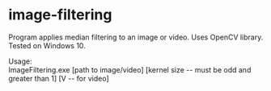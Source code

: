 # image-filtering
Program applies median filtering to an image or video. Uses OpenCV library. Tested on Windows 10.  

Usage:  
ImageFiltering.exe [path to image/video]  [kernel size -- must be odd and greater than 1] [V -- for video]  
